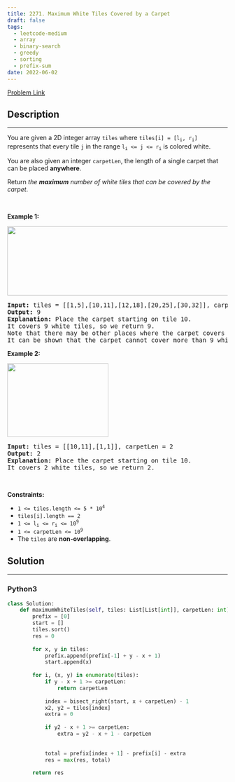```yaml
---
title: 2271. Maximum White Tiles Covered by a Carpet
draft: false
tags: 
  - leetcode-medium
  - array
  - binary-search
  - greedy
  - sorting
  - prefix-sum
date: 2022-06-02
---
```


[Problem Link](https://leetcode.com/problems/maximum-white-tiles-covered-by-a-carpet/)

## Description

---
<p>You are given a 2D integer array <code>tiles</code> where <code>tiles[i] = [l<sub>i</sub>, r<sub>i</sub>]</code> represents that every tile <code>j</code> in the range <code>l<sub>i</sub> &lt;= j &lt;= r<sub>i</sub></code> is colored white.</p>

<p>You are also given an integer <code>carpetLen</code>, the length of a single carpet that can be placed <strong>anywhere</strong>.</p>

<p>Return <em>the <strong>maximum</strong> number of white tiles that can be covered by the carpet</em>.</p>

<p>&nbsp;</p>
<p><strong class="example">Example 1:</strong></p>
<img alt="" src="https://assets.leetcode.com/uploads/2022/03/25/example1drawio3.png" style="width: 644px; height: 158px;" />
<pre>
<strong>Input:</strong> tiles = [[1,5],[10,11],[12,18],[20,25],[30,32]], carpetLen = 10
<strong>Output:</strong> 9
<strong>Explanation:</strong> Place the carpet starting on tile 10. 
It covers 9 white tiles, so we return 9.
Note that there may be other places where the carpet covers 9 white tiles.
It can be shown that the carpet cannot cover more than 9 white tiles.
</pre>

<p><strong class="example">Example 2:</strong></p>
<img alt="" src="https://assets.leetcode.com/uploads/2022/03/24/example2drawio.png" style="width: 231px; height: 168px;" />
<pre>
<strong>Input:</strong> tiles = [[10,11],[1,1]], carpetLen = 2
<strong>Output:</strong> 2
<strong>Explanation:</strong> Place the carpet starting on tile 10. 
It covers 2 white tiles, so we return 2.
</pre>

<p>&nbsp;</p>
<p><strong>Constraints:</strong></p>

<ul>
	<li><code>1 &lt;= tiles.length &lt;= 5 * 10<sup>4</sup></code></li>
	<li><code>tiles[i].length == 2</code></li>
	<li><code>1 &lt;= l<sub>i</sub> &lt;= r<sub>i</sub> &lt;= 10<sup>9</sup></code></li>
	<li><code>1 &lt;= carpetLen &lt;= 10<sup>9</sup></code></li>
	<li>The <code>tiles</code> are <strong>non-overlapping</strong>.</li>
</ul>


## Solution

---
### Python3
``` py title='maximum-white-tiles-covered-by-a-carpet'
class Solution:
    def maximumWhiteTiles(self, tiles: List[List[int]], carpetLen: int) -> int:
        prefix = [0]
        start = []
        tiles.sort()
        res = 0
        
        for x, y in tiles:
            prefix.append(prefix[-1] + y - x + 1)
            start.append(x)
        
        for i, (x, y) in enumerate(tiles):
            if y - x + 1 >= carpetLen:
                return carpetLen
            
            index = bisect_right(start, x + carpetLen) - 1
            x2, y2 = tiles[index]
            extra = 0
            
            if y2 - x + 1 >= carpetLen:
                extra = y2 - x + 1 - carpetLen
            
            
            total = prefix[index + 1] - prefix[i] - extra
            res = max(res, total)
        
        return res
        
        
        
```

